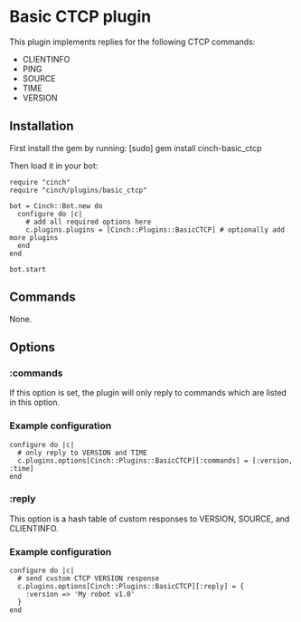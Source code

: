 # Basic CTCP plugin

This plugin implements replies for the following CTCP commands:

- CLIENTINFO
- PING
- SOURCE
- TIME
- VERSION

## Installation
First install the gem by running:
    [sudo] gem install cinch-basic_ctcp

Then load it in your bot:

    require "cinch"
    require "cinch/plugins/basic_ctcp"

    bot = Cinch::Bot.new do
      configure do |c|
        # add all required options here
        c.plugins.plugins = [Cinch::Plugins::BasicCTCP] # optionally add more plugins
      end
    end

    bot.start

## Commands
None.

## Options
### :commands
If this option is set, the plugin will only reply to commands which
are listed in this option.

### Example configuration
    configure do |c|
      # only reply to VERSION and TIME
      c.plugins.options[Cinch::Plugins::BasicCTCP][:commands] = [:version, :time]
    end

### :reply
This option is a hash table of custom responses to VERSION, SOURCE,
and CLIENTINFO.

### Example configuration
    configure do |c|
      # send custom CTCP VERSION response
      c.plugins.options[Cinch::Plugins::BasicCTCP][:reply] = {
        :version => 'My robot v1.0'
      }
    end